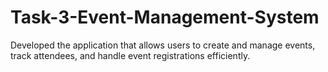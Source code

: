 # Task-3-Event-Management-System
Developed the application that allows users to create and manage events, track attendees, and handle event registrations efficiently.
